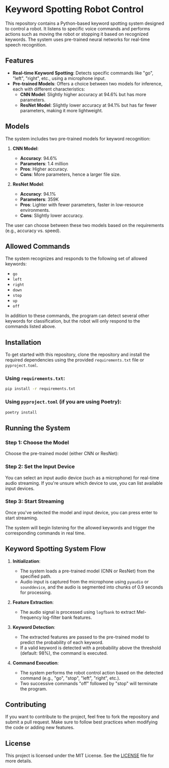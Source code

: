 # Keyword Spotting Robot Control

This repository contains a Python-based keyword spotting system designed to control a robot. It listens to specific voice commands and performs actions such as moving the robot or stopping it based on recognized keywords. The system uses pre-trained neural networks for real-time speech recognition.

## Features

- **Real-time Keyword Spotting**: Detects specific commands like "go", "left", "right", etc., using a microphone input.
- **Pre-trained Models**: Offers a choice between two models for inference, each with different characteristics:
  - **CNN Model**: Slightly higher accuracy at 94.6% but has more parameters.
  - **ResNet Model**: Slightly lower accuracy at 94.1% but has far fewer parameters, making it more lightweight.

## Models

The system includes two pre-trained models for keyword recognition:

1. **CNN Model**:
   - **Accuracy**: 94.6%
   - **Parameters**: 1.4 million
   - **Pros**: Higher accuracy.
   - **Cons**: More parameters, hence a larger file size.

2. **ResNet Model**:
   - **Accuracy**: 94.1%
   - **Parameters**: 359K
   - **Pros**: Lighter with fewer parameters, faster in low-resource environments.
   - **Cons**: Slightly lower accuracy.

The user can choose between these two models based on the requirements (e.g., accuracy vs. speed).

## Allowed Commands

The system recognizes and responds to the following set of allowed keywords:

- `go`
- `left`
- `right`
- `down`
- `stop`
- `up`
- `off`

In addition to these commands, the program can detect several other keywords for classification, but the robot will only respond to the commands listed above.

## Installation

To get started with this repository, clone the repository and install the required dependencies using the provided `requirements.txt` file or `pyproject.toml`.

### Using `requirements.txt`:

```bash
pip install -r requirements.txt
```

### Using `pyproject.toml` (if you are using Poetry):

```bash
poetry install
```

## Running the System

### Step 1: Choose the Model

Choose the pre-trained model (either CNN or ResNet):

### Step 2: Set the Input Device

You can select an input audio device (such as a microphone) for real-time audio streaming. If you're unsure which device to use, you can list available input devices.


### Step 3: Start Streaming

Once you've selected the model and input device, you can press enter to start streaming.

The system will begin listening for the allowed keywords and trigger the corresponding commands in real time.

## Keyword Spotting System Flow

1. **Initialization**:
   - The system loads a pre-trained model (CNN or ResNet) from the specified path.
   - Audio input is captured from the microphone using `pyaudio` or `sounddevice`, and the audio is segmented into chunks of 0.9 seconds for processing.

2. **Feature Extraction**:
   - The audio signal is processed using `logfbank` to extract Mel-frequency log-filter bank features.

3. **Keyword Detection**:
   - The extracted features are passed to the pre-trained model to predict the probability of each keyword.
   - If a valid keyword is detected with a probability above the threshold (default: 98%), the command is executed.

4. **Command Execution**:
   - The system performs the robot control action based on the detected command (e.g., "go", "stop", "left", "right", etc.).
   - Two successive commands "off" followed by "stop" will terminate the program.

## Contributing

If you want to contribute to the project, feel free to fork the repository and submit a pull request. Make sure to follow best practices when modifying the code or adding new features.

## License

This project is licensed under the MIT License. See the [LICENSE](LICENSE) file for more details.

